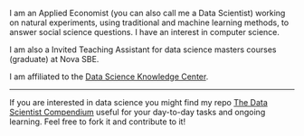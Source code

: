 I am an Applied Economist (you can also call me a Data Scientist) working on natural experiments, using traditional and machine learning methods, to answer social science questions. I have an interest in computer science.

I am also a Invited Teaching Assistant for data science masters courses (graduate) at Nova SBE.

I am affiliated to the [Data Science Knowledge Center](https://www.novasbe.unl.pt/en/data-science/people).

----

If you are interested in data science you might find my repo [The Data Scientist Compendium](https://github.com/bforbesc/the-data-scientist-compendium) useful for your day-to-day tasks and ongoing learning. Feel free to fork it and contribute to it!
